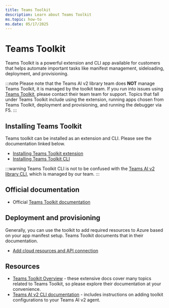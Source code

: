 ```yaml
---
title: Teams Toolkit
description: Learn about Teams Toolkit
ms.topic: how-to
ms.date: 05/17/2025
---
```


# Teams Toolkit

Teams Toolkit is a powerful extension and CLI app available for customers that helps automate important tasks like manifest management, sideloading, deployment, and provisioning.

:::note
Please note that the Teams AI v2 library team does **NOT** manage Teams Toolkit, it is managed by the toolkit team. If you run into issues using [Teams Toolkit](https://github.com/OfficeDev/Teams-Toolkit), please contact their team team for support. Topics that fall under Teams Toolkit include using the extension, running apps chosen from Teams Toolkit, deployment and provisioning, and running the debugger via F5.
:::

## Installing Teams Toolkit

Teams toolkit can be installed as an extension and CLI. Please see the documentation linked below.

- [Installing Teams Toolkit extension](/microsoftteams/platform/toolkit/install-teams-toolkit)
- [Installing Teams Toolkit CLI](/microsoftteams/platform/toolkit/teams-toolkit-cli?pivots=version-three)

:::warning
Teams Toolkit CLI is not to be confused with the [Teams AI v2 library CLI](../developer-tools/cli), which is managed by our team.
:::

## Official documentation

- Official [Teams Toolkit documentation](/microsoftteams/platform/toolkit/overview)

## Deployment and provisioning

Generally, you can use the toolkit to add required resources to Azure based on your app manifest setup. Teams Toolkit documents that in their documentation.

- [Add cloud resources and API connection](/microsoftteams/platform/toolkit/add-resource)

## Resources

- [Teams Toolkit Overview](/microsoftteams/platform/toolkit/teams-toolkit-fundamentals) - these extensive docs cover many topics related to Teams Toolkit, so please explore their documentation at your convenience.
- [Teams AI v2 CLI documentation](../developer-tools/cli) - includes instructions on adding toolkit configurations to your Teams AI v2 agent.
